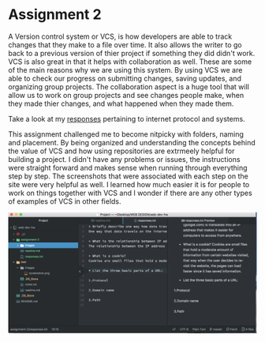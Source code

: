 # Assignment 2

A Version control system or VCS, is how developers are able to track changes that they make to a file over time. It also allows the writer to go back to a previous version of thier project if something they did didn't work. VCS is also great in that it helps with collaboration as well. These are some of the main reasons why we are using this system. By using VCS we are able to check our progress on submitting changes, saving updates, and organizing group projects. The collaboration aspect is a huge tool that will allow us to work on group projects and see changes people make, when they made thier changes, and what happened when they made them.

Take a look at my [responses](./responses.txt]) pertaining to internet protocol and systems.

This assignment challenged me to become nitpicky with folders, naming and placement. By being organized and understanding the concepts behind the value of VCS and how using repositories are extrmeely helpful for building a project. I didn't have any problems or issues, the instructions were straight forward and makes sense when running through everything step by step. The screenshots that were associated with each step on the site were very helpful as well. I learned how much easier it is for people to work on things together with VCS and I wonder if there are any other types of examples of VCS in other fields.

![Image of my Atom Editor](./images/screenshot_A2.png)
